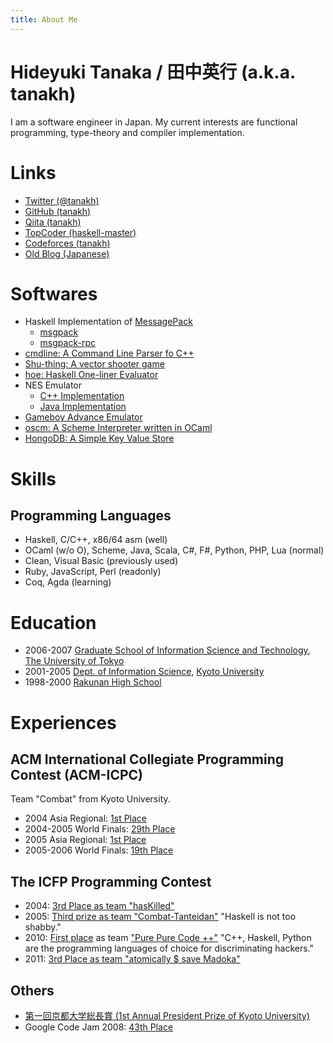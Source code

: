 ```yaml
---
title: About Me
---
```


# Hideyuki Tanaka / 田中英行 (a.k.a. tanakh)

I am a software engineer in Japan. My current interests are functional
programming, type-theory and compiler implementation.

# Links

-   [Twitter (\@tanakh)](http://twitter.com/tanakh)
-   [GitHub (tanakh)](http://github.com/tanakh)
-   [Qiita (tanakh)](http://qiita.com/tanakh)
-   [TopCoder (haskell-master)](http://www.topcoder.com/tc?module=MemberProfile&cr=22627322)
-   [Codeforces (tanakh)](http://codeforces.com/profile/tanakh)
-   [Old Blog (Japanese)](http://d.hatena.ne.jp/tanakh/)

# Softwares

-   Haskell Implementation of [MessagePack](http://msgpack.org/)
    -   [msgpack](http://hackage.haskell.org/package/msgpack)
    -   [msgpack-rpc](http://hackage.haskell.org/package/msgpack-rpc)
-   [cmdline: A Command Line Parser fo C++](http://github.com/tanakh/cmdline)
-   [Shu-thing: A vector shooter game](http://hackage.haskell.org/package/Shu-thing)
-   [hoe: Haskell One-liner Evaluator](http://hackage.haskell.org/package/hoe)
-   NES Emulator
    -   [C++ Implementation](http://github.com/tanakh/bjne)
    -   [Java Implementation](http://github.com/tanakh/bjne-java)
-   [Gameboy Advance Emulator](http://fxp.hp.infoseek.co.jp/gbae18/)
-   [oscm: A Scheme Interpreter written in OCaml](http://fxp.hp.infoseek.co.jp/ocaml/oscm/)
-   [HongoDB: A Simple Key Value Store](http://tanakh.github.com/HongoDB/)

# Skills

## Programming Languages

-   Haskell, C/C++, x86/64 asm (well)
-   OCaml (w/o O), Scheme, Java, Scala, C\#, F\#, Python, PHP, Lua
    (normal)
-   Clean, Visual Basic (previously used)
-   Ruby, JavaScript, Perl (readonly)
-   Coq, Agda (learning)

# Education

-   2006-2007 [Graduate School of Information Science and
    Technology](http://www.i.u-tokyo.ac.jp/index_e.shtml), [The
    University of Tokyo](http://www.u-tokyo.ac.jp/index_e.html)
-   2001-2005 [Dept. of Information
    Science](http://www.kuis.kyoto-u.ac.jp/kuis/index.html), [Kyoto
    University](http://www.kyoto-u.ac.jp/en)
-   1998-2000 [Rakunan High
    School](http://www.rakunan-h.ed.jp/high/index.html)

# Experiences

## ACM International Collegiate Programming Contest (ACM-ICPC)

Team "Combat" from Kyoto University.

-   2004 Asia Regional: [1st
    Place](http://www.ehime-u.ac.jp/ICPC/regional/results.html)
-   2004-2005 World Finals: [29th
    Place](http://icpc.baylor.edu/past/icpc2005/Finals/Standings.html)
-   2005 Asia Regional: [1st
    Place](http://www.teu.ac.jp/icpc/regional/results.html)
-   2005-2006 World Finals: [19th
    Place](http://icpc.baylor.edu/past/icpc2006/Finals/Standings.html)

## The ICFP Programming Contest

-   2004: [3rd Place as team
    "hasKilled"](http://alliance.seas.upenn.edu/~plclub/cgi-bin/contest/results.php)
-   2005: [Third prize as team
    "Combat-Tanteidan"](http://icfpc.plt-scheme.org/) "Haskell is not
    too shabby."
-   2010: [First place](http://icfpcontest.org/2010/) as team ["Pure
    Pure Code ++"](http://twitter.com/nya3jp/status/16604202811) "C++,
    Haskell, Python are the programming languages of choice for
    discriminating hackers."
-   2011: [3rd Place as team "atomically $ save Madoka"](http://www.icfpcontest.org/2011/09/results.html)

## Others

-   [第一回京都大学総長賞 (1st Annual President Prize of Kyoto
    University)](http://www.kyoto-u.ac.jp/GAD/topic/data05/tpc060320_1/tpc060320_1.htm)
-   Google Code Jam 2008: [43th
    Place](http://code.google.com/codejam/archive.html)
